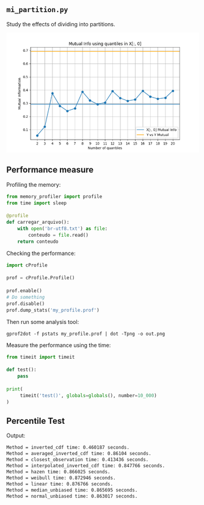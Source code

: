 ## `mi_partition.py`

Study the effects of dividing into partitions.

![picture of mutual information to each number of quantiles](mutual_info_partitioning.png "mi partitions")

## Performance measure

Profiling the memory:

```Python
from memory_profiler import profile
from time import sleep

@profile
def carregar_arquivo():
    with open('br-utf8.txt') as file:
        conteudo = file.read()
    return conteudo
```

Checking the performance:

```Python
import cProfile

prof = cProfile.Profile()

prof.enable()
# Do something
prof.disable()
prof.dump_stats('my_profile.prof')
```

Then run some analysis tool:

```
gprof2dot -f pstats my_profile.prof | dot -Tpng -o out.png
```

Measure the performance using the time:

```Python
from timeit import timeit

def test():
    pass

print(
     timeit('test()', globals=globals(), number=10_000)
)
```

## Percentile Test

Output:
```
Method = inverted_cdf time: 0.460187 seconds.
Method = averaged_inverted_cdf time: 0.86104 seconds.
Method = closest_observation time: 0.413436 seconds.
Method = interpolated_inverted_cdf time: 0.847766 seconds.
Method = hazen time: 0.866025 seconds.
Method = weibull time: 0.872946 seconds.
Method = linear time: 0.876766 seconds.
Method = median_unbiased time: 0.865695 seconds.
Method = normal_unbiased time: 0.863017 seconds.
```